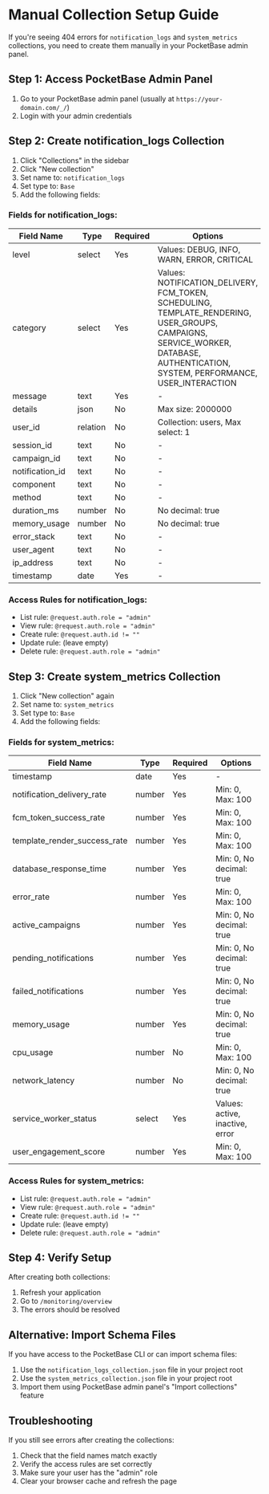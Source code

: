# Manual Collection Setup Guide

If you're seeing 404 errors for `notification_logs` and `system_metrics` collections, you need to create them manually in your PocketBase admin panel.

## Step 1: Access PocketBase Admin Panel

1. Go to your PocketBase admin panel (usually at `https://your-domain.com/_/`)
2. Login with your admin credentials

## Step 2: Create notification_logs Collection

1. Click "Collections" in the sidebar
2. Click "New collection"
3. Set name to: `notification_logs`
4. Set type to: `Base`
5. Add the following fields:

### Fields for notification_logs:

| Field Name | Type | Required | Options |
|------------|------|----------|---------|
| level | select | Yes | Values: DEBUG, INFO, WARN, ERROR, CRITICAL |
| category | select | Yes | Values: NOTIFICATION_DELIVERY, FCM_TOKEN, SCHEDULING, TEMPLATE_RENDERING, USER_GROUPS, CAMPAIGNS, SERVICE_WORKER, DATABASE, AUTHENTICATION, SYSTEM, PERFORMANCE, USER_INTERACTION |
| message | text | Yes | - |
| details | json | No | Max size: 2000000 |
| user_id | relation | No | Collection: users, Max select: 1 |
| session_id | text | No | - |
| campaign_id | text | No | - |
| notification_id | text | No | - |
| component | text | No | - |
| method | text | No | - |
| duration_ms | number | No | No decimal: true |
| memory_usage | number | No | No decimal: true |
| error_stack | text | No | - |
| user_agent | text | No | - |
| ip_address | text | No | - |
| timestamp | date | Yes | - |

### Access Rules for notification_logs:
- List rule: `@request.auth.role = "admin"`
- View rule: `@request.auth.role = "admin"`
- Create rule: `@request.auth.id != ""`
- Update rule: (leave empty)
- Delete rule: `@request.auth.role = "admin"`

## Step 3: Create system_metrics Collection

1. Click "New collection" again
2. Set name to: `system_metrics`
3. Set type to: `Base`
4. Add the following fields:

### Fields for system_metrics:

| Field Name | Type | Required | Options |
|------------|------|----------|---------|
| timestamp | date | Yes | - |
| notification_delivery_rate | number | Yes | Min: 0, Max: 100 |
| fcm_token_success_rate | number | Yes | Min: 0, Max: 100 |
| template_render_success_rate | number | Yes | Min: 0, Max: 100 |
| database_response_time | number | Yes | Min: 0, No decimal: true |
| error_rate | number | Yes | Min: 0, Max: 100 |
| active_campaigns | number | Yes | Min: 0, No decimal: true |
| pending_notifications | number | Yes | Min: 0, No decimal: true |
| failed_notifications | number | Yes | Min: 0, No decimal: true |
| memory_usage | number | Yes | Min: 0, No decimal: true |
| cpu_usage | number | No | Min: 0, Max: 100 |
| network_latency | number | No | Min: 0, No decimal: true |
| service_worker_status | select | Yes | Values: active, inactive, error |
| user_engagement_score | number | Yes | Min: 0, Max: 100 |

### Access Rules for system_metrics:
- List rule: `@request.auth.role = "admin"`
- View rule: `@request.auth.role = "admin"`
- Create rule: `@request.auth.id != ""`
- Update rule: (leave empty)
- Delete rule: `@request.auth.role = "admin"`

## Step 4: Verify Setup

After creating both collections:
1. Refresh your application
2. Go to `/monitoring/overview`
3. The errors should be resolved

## Alternative: Import Schema Files

If you have access to the PocketBase CLI or can import schema files:

1. Use the `notification_logs_collection.json` file in your project root
2. Use the `system_metrics_collection.json` file in your project root
3. Import them using PocketBase admin panel's "Import collections" feature

## Troubleshooting

If you still see errors after creating the collections:
1. Check that the field names match exactly
2. Verify the access rules are set correctly
3. Make sure your user has the "admin" role
4. Clear your browser cache and refresh the page
